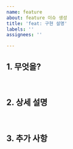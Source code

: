 ```yaml
---
name: feature
about: feature 이슈 생성
title: 'feat: 구현 설명'
labels: ''
assignees: ''

---
```


## 1. 무엇을?
<br>

## 2. 상세 설명

<br>

## 3. 추가 사항
